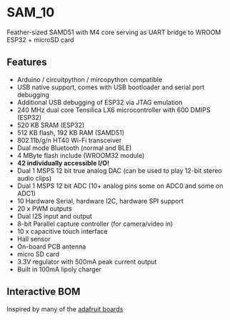 # SAM_10
Feather-sized SAMD51 with M4 core serving as UART bridge to WROOM ESP32 + microSD card

## Features
* Arduino / circuitpython / mircopython compatible
* USB native support, comes with USB bootloader and serial port debugging
* Additional USB debugging of ESP32 via JTAG emulation 
* 240 MHz dual core Tensilica LX6 microcontroller with 600 DMIPS (ESP32)
* 520 KB SRAM (ESP32)
* 512 KB flash, 192 KB RAM (SAMD51)
* 802.11b/g/n HT40 Wi-Fi transceiver
* Dual mode Bluetooth (normal and BLE)
* 4 MByte flash include (WROOM32 module)
* **42 individually accessible I/O!**
* Dual 1 MSPS 12 bit true analog DAC (can be used to play 12-bit stereo audio clips)
* Dual 1 MSPS 12 bit ADC (10+ analog pins some on ADC0 and some on ADC1)
* 10 Hardware Serial, hardware I2C, hardware SPI support
* 20 x PWM outputs
* Dual I2S input and output
* 8-bit Parallel capture controller (for camera/video in)
* 10 x capacitive touch interface
* Hall sensor
* On-board PCB antenna
* micro SD card
* 3.3V regulator with 500mA peak current output
* Built in 100mA lipoly charger

## Interactive BOM


Inspired by many of the [adafruit boards](https://www.adafruit.com/feather)
